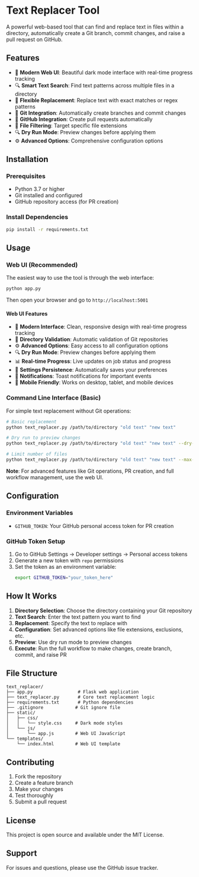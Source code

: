 # Text Replacer Tool

A powerful web-based tool that can find and replace text in files within a directory, automatically create a Git branch, commit changes, and raise a pull request on GitHub.

## Features

- 🎨 **Modern Web UI**: Beautiful dark mode interface with real-time progress tracking
- 🔍 **Smart Text Search**: Find text patterns across multiple files in a directory
- 🔄 **Flexible Replacement**: Replace text with exact matches or regex patterns
- 🌿 **Git Integration**: Automatically create branches and commit changes
- 🚀 **GitHub Integration**: Create pull requests automatically
- 📁 **File Filtering**: Target specific file extensions
- 🔍 **Dry Run Mode**: Preview changes before applying them
- ⚙️ **Advanced Options**: Comprehensive configuration options

## Installation

### Prerequisites

- Python 3.7 or higher
- Git installed and configured
- GitHub repository access (for PR creation)

### Install Dependencies

```bash
pip install -r requirements.txt
```

## Usage

### Web UI (Recommended)

The easiest way to use the tool is through the web interface:

```bash
python app.py
```

Then open your browser and go to `http://localhost:5001`

#### Web UI Features

- 🎨 **Modern Interface**: Clean, responsive design with real-time progress tracking
- 📁 **Directory Validation**: Automatic validation of Git repositories
- ⚙️ **Advanced Options**: Easy access to all configuration options
- 🔍 **Dry Run Mode**: Preview changes before applying them
- 📊 **Real-time Progress**: Live updates on job status and progress
- 💾 **Settings Persistence**: Automatically saves your preferences
- 🔔 **Notifications**: Toast notifications for important events
- 📱 **Mobile Friendly**: Works on desktop, tablet, and mobile devices

### Command Line Interface (Basic)

For simple text replacement without Git operations:

```bash
# Basic replacement
python text_replacer.py /path/to/directory "old text" "new text"

# Dry run to preview changes
python text_replacer.py /path/to/directory "old text" "new text" --dry-run

# Limit number of files
python text_replacer.py /path/to/directory "old text" "new text" --max-files 1000
```

**Note**: For advanced features like Git operations, PR creation, and full workflow management, use the web UI.

## Configuration

### Environment Variables

- `GITHUB_TOKEN`: Your GitHub personal access token for PR creation

### GitHub Token Setup

1. Go to GitHub Settings → Developer settings → Personal access tokens
2. Generate a new token with `repo` permissions
3. Set the token as an environment variable:
   ```bash
   export GITHUB_TOKEN="your_token_here"
   ```

## How It Works

1. **Directory Selection**: Choose the directory containing your Git repository
2. **Text Search**: Enter the text pattern you want to find
3. **Replacement**: Specify the text to replace with
4. **Configuration**: Set advanced options like file extensions, exclusions, etc.
5. **Preview**: Use dry run mode to preview changes
6. **Execute**: Run the full workflow to make changes, create branch, commit, and raise PR

## File Structure

```
text_replacer/
├── app.py                 # Flask web application
├── text_replacer.py       # Core text replacement logic
├── requirements.txt       # Python dependencies
├── .gitignore            # Git ignore file
├── static/
│   ├── css/
│   │   └── style.css     # Dark mode styles
│   └── js/
│       └── app.js        # Web UI JavaScript
└── templates/
    └── index.html        # Web UI template
```

## Contributing

1. Fork the repository
2. Create a feature branch
3. Make your changes
4. Test thoroughly
5. Submit a pull request

## License

This project is open source and available under the MIT License.

## Support

For issues and questions, please use the GitHub issue tracker.
